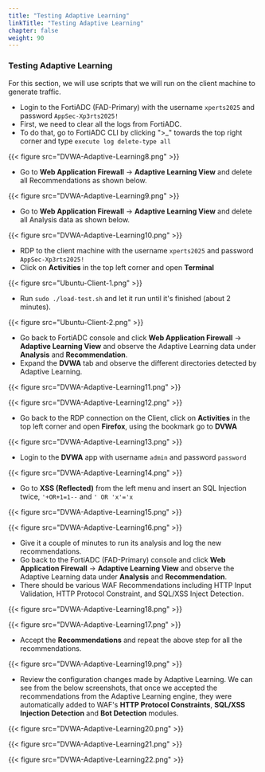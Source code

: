 ```yaml
---
title: "Testing Adaptive Learning"
linkTitle: "Testing Adaptive Learning"
chapter: false
weight: 90
---
```


### Testing Adaptive Learning

For this section, we will use scripts that we will run on the client machine to generate traffic.

* Login to the FortiADC (FAD-Primary) with the username ```xperts2025``` and password ```AppSec-Xp3rts2025!```
* First, we need to clear all the logs from FortiADC. 
* To do that, go to FortiADC CLI by clicking ">_" towards the top right corner and type ```execute log delete-type all```

{{< figure src="DVWA-Adaptive-Learning8.png" >}}

* Go to **Web Application Firewall** → **Adaptive Learning View** and delete all Recommendations as shown below.

{{< figure src="DVWA-Adaptive-Learning9.png" >}}

* Go to **Web Application Firewall** → **Adaptive Learning View** and delete all Analysis data as shown below.
 
{{< figure src="DVWA-Adaptive-Learning10.png" >}}

* RDP to the client machine with the username ```xperts2025``` and password ```AppSec-Xp3rts2025!```
* Click on **Activities** in the top left corner and open **Terminal**

{{< figure src="Ubuntu-Client-1.png" >}}

* Run ```sudo ./load-test.sh``` and let it run until it's finished (about 2 minutes).

{{< figure src="Ubuntu-Client-2.png" >}}

* Go back to FortiADC console and click **Web Application Firewall** → **Adaptive Learning View** and observe the Adaptive Learning data under **Analysis** and **Recommendation**.
* Expand the **DVWA** tab and observe the different directories detected by Adaptive Learning.

{{< figure src="DVWA-Adaptive-Learning11.png" >}}

{{< figure src="DVWA-Adaptive-Learning12.png" >}}

* Go back to the RDP connection on the Client, click on **Activities** in the top left corner and open **Firefox**, using the bookmark go to **DVWA**

{{< figure src="DVWA-Adaptive-Learning13.png" >}}

* Login to the **DVWA** app with username ```admin``` and password ```password```

{{< figure src="DVWA-Adaptive-Learning14.png" >}}

* Go to **XSS (Reflected)** from the left menu and insert an SQL Injection twice, ```'+OR+1=1--``` and ```' OR 'x'='x```

{{< figure src="DVWA-Adaptive-Learning15.png" >}}

{{< figure src="DVWA-Adaptive-Learning16.png" >}}

* Give it a couple of minutes to run its analysis and log the new recommendations.
* Go back to the FortiADC (FAD-Primary) console and click **Web Application Firewall** → **Adaptive Learning View** and observe the Adaptive Learning data under **Analysis** and **Recommendation**.
* There should be various WAF Recommendations including HTTP Input Validation, HTTP Protocol Constraint, and SQL/XSS Inject Detection.

{{< figure src="DVWA-Adaptive-Learning18.png" >}}

{{< figure src="DVWA-Adaptive-Learning17.png" >}}


* Accept the **Recommendations** and repeat the above step for all the recommendations.

{{< figure src="DVWA-Adaptive-Learning19.png" >}}

* Review the configuration changes made by Adaptive Learning. We can see from the below screenshots, that once we accepted the recommendations from the Adaptive Learning engine, they were automatically added to WAF's **HTTP Protocol Constraints**, **SQL/XSS Injection Detection** and **Bot Detection** modules.

{{< figure src="DVWA-Adaptive-Learning20.png" >}}

{{< figure src="DVWA-Adaptive-Learning21.png" >}}

{{< figure src="DVWA-Adaptive-Learning22.png" >}}
